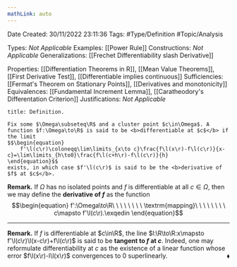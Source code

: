 ```yaml
---
mathLink: auto
---
```


<div class="topSpace"></div>

Date Created: 30/11/2022 23:11:36
Tags: #Type/Definition #Topic/Analysis

Types: <i>Not Applicable</i>
Examples: [[Power Rule]]
Constructions: <i>Not Applicable</i>
Generalizations: [[Frechet Differentiability slash Derivative]]

Properties: [[Differentiation Theorems in R]], [[Mean Value Theorems]], [[First Derivative Test]], [[Differentiable implies continuous]]
Sufficiencies: [[Fermat's Theorem on Stationary Points]], [[Derivatives and monotonicity]]
Equivalences: [[Fundamental Increment Lemma]], [[Caratheodory's Differentation Criterion]]
Justifications: <i>Not Applicable</i>

``` ad-Definition
title: Definition.

Fix some $\Omega\subseteq\R$ and a cluster point $c\in\Omega$. A function $f:\Omega\to\R$ is said to be <b>differentiable at $c$</b> if the limit
$$\begin{equation}
    f'\l(c\r)\coloneqq\lim\limits_{x\to c}\frac{f\l(x\r)-f\l(c\r)}{x-c}=\lim\limits_{h\to0}\frac{f\l(c+h\r)-f\l(c\r)}{h}
\end{equation}$$
exists, in which case $f'\l(c\r)$ is said to be the <b>derivative of $f$ at $c$</b>.

```

<b>Remark.</b> If $\Omega$ has no isolated points and $f$ is differentiable at all $c\in\Omega$, then we may define the <b>derivative of $f$</b> as the function
$$\begin{equation}
    f':\Omega\to\R\ \ \ \ \ \ \ \ \textrm{mapping}\ \ \ \ \ \ \ \ c\mapsto f'\l(c\r).\exqedin
\end{equation}$$

---

<b>Remark.</b> If $f$ is differentiable at $c\in\R$, the line $l:\R\to\R:x\mapsto f'\l(c\r)\l(x-c\r)+f\l(c\r)$ is said to be <b>tangent to $f$ at $c$</b>. Indeed, one may reformulate differentiability at $c$ as the existence of a linear function whose error $f\l(x\r)-l\l(x\r)$ convergences to $0$ superlinearly.<span style="float:right;">$\blacklozenge$</span>
